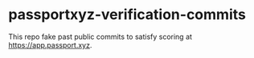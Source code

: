 # passportxyz-verification-commits

This repo fake past public commits to satisfy scoring at https://app.passport.xyz.

